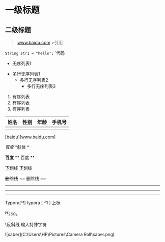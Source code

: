 # 一级标题

## 二级标题

> www.baidu.com  >引用

`String str1 = "hello";`  `代码

* 无序列表1

+ 多行无序列表1
  + 多行无序列表2
    + 多行无序列表3

1. 有序列表
2.  有序列表
3.  有序列表

| 姓名 | 性别 | 年龄 | 手机号 |
| ---- | ---- | ---- | ------ |
|      |      |      |        |

[baidu][www.baidu.com]

*百度*  *斜体  *

**百度** ** 百度 **

<u>下划线</u>  <u> 下划线 </u>

~~删除线~~ ~~ 删除线  ~~

***

---

---

Typora[^!]  typora [ ^1 ] 上标

$H_{2SO_4}$

\反斜线 输入特殊字符









![saber](C:\Users\HP\Pictures\Camera Roll\saber.png)











